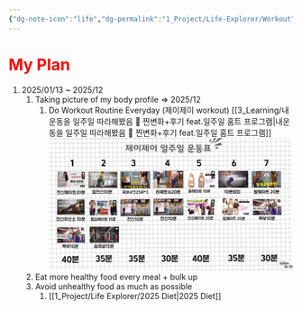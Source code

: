 ```yaml
---
{"dg-note-icon":"life","dg-permalink":"1_Project/Life-Explorer/Workout","created-date":"2025-01-05 7:24:34 am","date":"2025-01-05","type":"plan","tags":["life","plan"],"aliases":null,"category":"Health","dg-publish":true,"permalink":"/1_Project/Life-Explorer/Workout/","dgPassFrontmatter":true,"noteIcon":"life"}
---
```


# <font color="#ff0000">My Plan</font>
1. 2025/01/13 ~ 2025/12 
	1. Taking picture of my body profile => 2025/12
		1. Do Workout Routine Everyday (제이제이 workout) [[3_Learning/내운동을 일주일 따라해봤음 🙌 찐변화+후기 feat.일주일 홈트 프로그램\|내운동을 일주일 따라해봤음 🙌 찐변화+후기 feat.일주일 홈트 프로그램]] ![Utilities/Images/Pasted image 20250105145403.jpeg](/img/user/Utilities/Images/Pasted%20image%2020250105145403.jpeg) 
	2. Eat more healthy food every meal + bulk up 
	3. Avoid unhealthy food as much as possible 
		1. [[1_Project/Life Explorer/2025 Diet\|2025 Diet]]